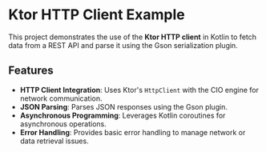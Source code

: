 # Ktor HTTP Client Example

This project demonstrates the use of the **Ktor HTTP client** in Kotlin to fetch data from a REST API and parse it using the Gson serialization plugin.

## Features

- **HTTP Client Integration**: Uses Ktor's `HttpClient` with the CIO engine for network communication.
- **JSON Parsing**: Parses JSON responses using the Gson plugin.
- **Asynchronous Programming**: Leverages Kotlin coroutines for asynchronous operations.
- **Error Handling**: Provides basic error handling to manage network or data retrieval issues.
